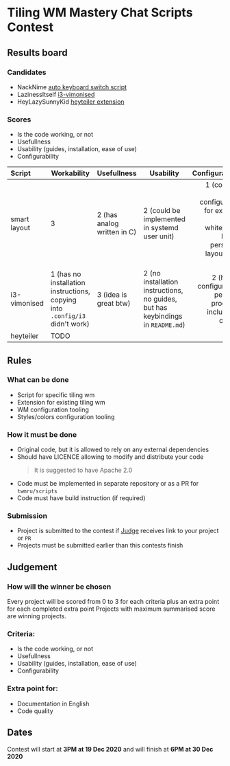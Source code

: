 # Tiling WM Mastery Chat Scripts Contest

## Results board

### Candidates

* NackNime [auto keyboard switch script](https://github.com/twmru/scripts/pull/4)
* LazinessItself [i3-vimonised](https://github.com/0Karakurt0/i3-vimonised)
* HeyLazySunnyKid [heyteiler extension](https://github.com/HeyLazySunnyKid/heyteiler/releases/tag/v4.0-beta)

### Scores

* Is the code working, or not
* Usefullness
* Usability (guides, installation, ease of use)
* Configurability

| Script | Workability | Usefullness | Usability | Configurability |
|:---|---|---|---|---:|
| smart layout | 3 | 2 (has analog written in C) | 2 (could be implemented in systemd user unit) | 1 (could be more configurable, for example apps white/black listing, persistent layouts and stuff) |
| i3-vimonised | 1 (has no installation instructions, copying into `.config/i3` didn't work) | 3 (idea is great btw) | 2 (no installation instructions, no guides, but has keybindings in `README.md`) | 2 (has no configuration, personal programs included in config) |
| heyteiler | TODO | | | |

## Rules

### What can be done

* Script for specific tiling wm
* Extension for existing tiling wm
* WM configuration tooling
* Styles/colors configuration tooling

### How it must be done

* Original code, but it is allowed to rely on any external dependencies
* Should have LICENCE allowing to modify and distribute your code
  > It is suggested to have Apache 2.0
* Code must be implemented in separate repository or as a PR for `twmru/scripts`
* Code must have build instruction (if required)

### Submission

* Project is submitted to the contest if [Judge](https://t.me/lamalove) receives link to your project or `PR`
* Projects must be submitted earlier than this contests finish

## Judgement

### How will the winner be chosen

Every project will be scored from 0 to 3 for each criteria
plus an extra point for each completed extra point
Projects with maximum summarised score are winning projects.

### Criteria:

* Is the code working, or not
* Usefullness
* Usability (guides, installation, ease of use)
* Configurability

### Extra point for:

* Documentation in English
* Code quality

## Dates

Contest will start at **3PM at 19 Dec 2020** and will finish at **6PM at 30 Dec 2020**
